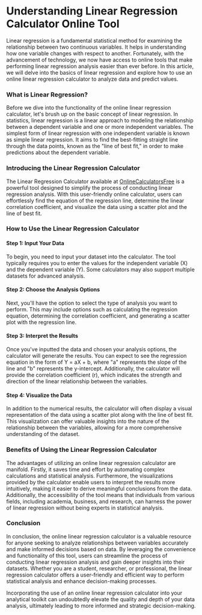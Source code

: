 Understanding Linear Regression Calculator Online Tool
======================================================

Linear regression is a fundamental statistical method for examining the relationship between two continuous variables. It helps in understanding how one variable changes with respect to another. Fortunately, with the advancement of technology, we now have access to online tools that make performing linear regression analysis easier than ever before. In this article, we will delve into the basics of linear regression and explore how to use an online linear regression calculator to analyze data and predict values.

### What is Linear Regression?

Before we dive into the functionality of the online linear regression calculator, let's brush up on the basic concept of linear regression. In statistics, linear regression is a linear approach to modeling the relationship between a dependent variable and one or more independent variables. The simplest form of linear regression with one independent variable is known as simple linear regression. It aims to find the best-fitting straight line through the data points, known as the "line of best fit," in order to make predictions about the dependent variable.

### Introducing the Linear Regression Calculator

The Linear Regression Calculator available at [OnlineCalculatorsFree](https://www.onlinecalculatorsfree.com/math/linear-regression-calculator.html) is a powerful tool designed to simplify the process of conducting linear regression analysis. With this user-friendly online calculator, users can effortlessly find the equation of the regression line, determine the linear correlation coefficient, and visualize the data using a scatter plot and the line of best fit.

### How to Use the Linear Regression Calculator

#### Step 1: Input Your Data

To begin, you need to input your dataset into the calculator. The tool typically requires you to enter the values for the independent variable (X) and the dependent variable (Y). Some calculators may also support multiple datasets for advanced analysis.

#### Step 2: Choose the Analysis Options

Next, you'll have the option to select the type of analysis you want to perform. This may include options such as calculating the regression equation, determining the correlation coefficient, and generating a scatter plot with the regression line.

#### Step 3: Interpret the Results

Once you've inputted the data and chosen your analysis options, the calculator will generate the results. You can expect to see the regression equation in the form of Y = aX + b, where "a" represents the slope of the line and "b" represents the y-intercept. Additionally, the calculator will provide the correlation coefficient (r), which indicates the strength and direction of the linear relationship between the variables.

#### Step 4: Visualize the Data

In addition to the numerical results, the calculator will often display a visual representation of the data using a scatter plot along with the line of best fit. This visualization can offer valuable insights into the nature of the relationship between the variables, allowing for a more comprehensive understanding of the dataset.

### Benefits of Using the Linear Regression Calculator

The advantages of utilizing an online linear regression calculator are manifold. Firstly, it saves time and effort by automating complex calculations and statistical analysis. Furthermore, the visualizations provided by the calculator enable users to interpret the results more intuitively, making it easier to derive meaningful conclusions from the data. Additionally, the accessibility of the tool means that individuals from various fields, including academia, business, and research, can harness the power of linear regression without being experts in statistical analysis.

### Conclusion

In conclusion, the online linear regression calculator is a valuable resource for anyone seeking to analyze relationships between variables accurately and make informed decisions based on data. By leveraging the convenience and functionality of this tool, users can streamline the process of conducting linear regression analysis and gain deeper insights into their datasets. Whether you are a student, researcher, or professional, the linear regression calculator offers a user-friendly and efficient way to perform statistical analysis and enhance decision-making processes.

Incorporating the use of an online linear regression calculator into your analytical toolkit can undoubtedly elevate the quality and depth of your data analysis, ultimately leading to more informed and strategic decision-making.